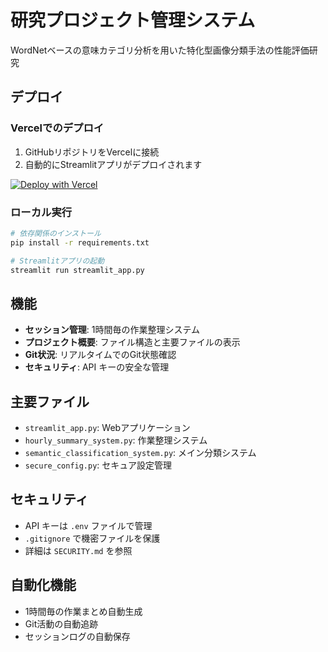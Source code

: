 # 研究プロジェクト管理システム

WordNetベースの意味カテゴリ分析を用いた特化型画像分類手法の性能評価研究

## デプロイ

### Vercelでのデプロイ

1. GitHubリポジトリをVercelに接続
2. 自動的にStreamlitアプリがデプロイされます

[![Deploy with Vercel](https://vercel.com/button)](https://vercel.com/new/clone?repository-url=https://github.com/TK561/study)

### ローカル実行

```bash
# 依存関係のインストール
pip install -r requirements.txt

# Streamlitアプリの起動
streamlit run streamlit_app.py
```

## 機能

- **セッション管理**: 1時間毎の作業整理システム
- **プロジェクト概要**: ファイル構造と主要ファイルの表示
- **Git状況**: リアルタイムでのGit状態確認
- **セキュリティ**: API キーの安全な管理

## 主要ファイル

- `streamlit_app.py`: Webアプリケーション
- `hourly_summary_system.py`: 作業整理システム
- `semantic_classification_system.py`: メイン分類システム
- `secure_config.py`: セキュア設定管理

## セキュリティ

- API キーは `.env` ファイルで管理
- `.gitignore` で機密ファイルを保護
- 詳細は `SECURITY.md` を参照

## 自動化機能

- 1時間毎の作業まとめ自動生成
- Git活動の自動追跡
- セッションログの自動保存